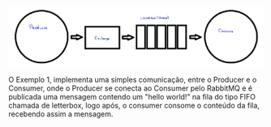 ![Imagem de explicação](ex1.png)

O Exemplo 1, implementa uma simples comunicação, entre o Producer e o Consumer, onde o Producer se conecta ao Consumer pelo RabbitMQ e é publicada uma mensagem contendo um "hello world!" na fila do tipo FIFO chamada de letterbox, logo após, o consumer consome o conteúdo da fila, recebendo assim a mensagem.
